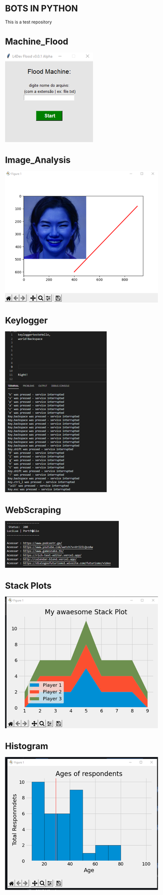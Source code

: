 # BOTS IN PYTHON
This is a test repository
# Machine_Flood

<img src="floodmachine.png">


# Image_Analysis

<img src="img_a.png">

# Keylogger

<img src="keylogger_t.png">

# WebScraping

<img src="links.png">

# Stack Plots 
<img src="stack_plots.png">

# Histogram
<img src="histogram.png">